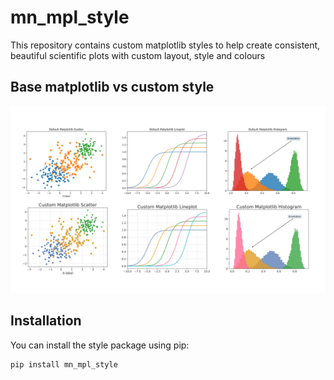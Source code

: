 # mn_mpl_style

This repository contains custom matplotlib styles to help create consistent, beautiful scientific plots with custom layout, style and colours

## Base matplotlib vs custom style

![style comparison](https://raw.githubusercontent.com/matt-nagle/mn_mpl_style/refs/heads/main/default_vs_mn_thesis_style.svg)

## Installation

You can install the style package using pip:

```bash
pip install mn_mpl_style